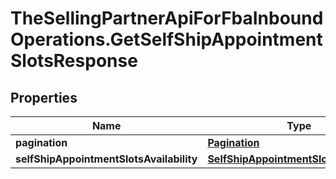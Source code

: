 # TheSellingPartnerApiForFbaInboundOperations.GetSelfShipAppointmentSlotsResponse

## Properties
Name | Type | Description | Notes
------------ | ------------- | ------------- | -------------
**pagination** | [**Pagination**](Pagination.md) |  | [optional] 
**selfShipAppointmentSlotsAvailability** | [**SelfShipAppointmentSlotsAvailability**](SelfShipAppointmentSlotsAvailability.md) |  | 


